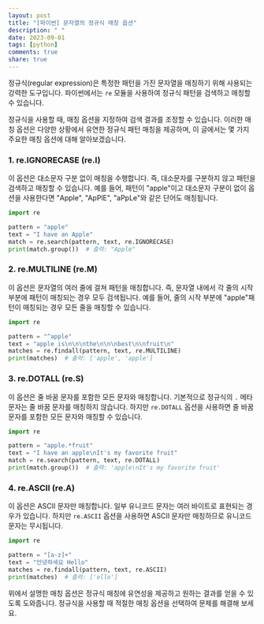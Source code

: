 ```yaml
---
layout: post
title: "[파이썬] 문자열의 정규식 매칭 옵션"
description: " "
date: 2023-09-01
tags: [python]
comments: true
share: true
---
```


정규식(regular expression)은 특정한 패턴을 가진 문자열을 매칭하기 위해 사용되는 강력한 도구입니다. 파이썬에서는 `re` 모듈을 사용하여 정규식 패턴을 검색하고 매칭할 수 있습니다. 

정규식을 사용할 때, 매칭 옵션을 지정하여 검색 결과를 조정할 수 있습니다. 이러한 매칭 옵션은 다양한 상황에서 유연한 정규식 패턴 매칭을 제공하며, 이 글에서는 몇 가지 주요한 매칭 옵션에 대해 알아보겠습니다.

### 1. re.IGNORECASE (re.I)

이 옵션은 대소문자 구분 없이 매칭을 수행합니다. 즉, 대소문자를 구분하지 않고 패턴을 검색하고 매칭할 수 있습니다. 예를 들어, 패턴이 "apple"이고 대소문자 구분이 없이 옵션을 사용한다면 "Apple", "ApPlE", "aPpLe"와 같은 단어도 매칭됩니다.

```python
import re

pattern = "apple"
text = "I have an Apple"
match = re.search(pattern, text, re.IGNORECASE)
print(match.group())  # 출력: "Apple"
```

### 2. re.MULTILINE (re.M)

이 옵션은 문자열의 여러 줄에 걸쳐 패턴을 매칭합니다. 즉, 문자열 내에서 각 줄의 시작 부분에 패턴이 매칭되는 경우 모두 검색됩니다. 예를 들어, 줄의 시작 부분에 "apple"패턴이 매칭되는 경우 모든 줄을 매칭할 수 있습니다.

```python
import re

pattern = "^apple"
text = "apple is\n\n\nthe\n\n\nbest\n\nfruit\n"  
matches = re.findall(pattern, text, re.MULTILINE)
print(matches)  # 출력: ['apple', 'apple']
```

### 3. re.DOTALL (re.S)

이 옵션은 줄 바꿈 문자를 포함한 모든 문자와 매칭합니다. 기본적으로 정규식의 `.` 메타문자는 줄 바꿈 문자를 매칭하지 않습니다. 하지만 `re.DOTALL` 옵션을 사용하면 줄 바꿈 문자를 포함한 모든 문자와 매칭할 수 있습니다.

```python
import re

pattern = "apple.*fruit"
text = "I have an apple\nIt's my favorite fruit"
match = re.search(pattern, text, re.DOTALL)
print(match.group())  # 출력: 'apple\nIt's my favorite fruit'
```

### 4. re.ASCII (re.A)

이 옵션은 ASCII 문자만 매칭합니다. 일부 유니코드 문자는 여러 바이트로 표현되는 경우가 있습니다. 하지만 `re.ASCII` 옵션을 사용하면 ASCII 문자만 매칭하므로 유니코드 문자는 무시됩니다.

```python
import re

pattern = "[a-z]+"
text = "안녕하세요 Hello"
matches = re.findall(pattern, text, re.ASCII)
print(matches)  # 출력: ['ello']
```

위에서 설명한 매칭 옵션은 정규식 매칭에 유연성을 제공하고 원하는 결과를 얻을 수 있도록 도와줍니다. 정규식을 사용할 때 적절한 매칭 옵션을 선택하여 문제를 해결해 보세요.